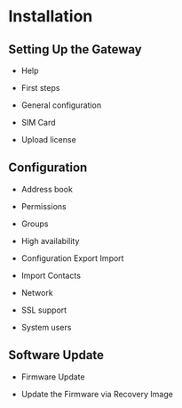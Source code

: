 # Installation

## Setting Up the Gateway

  * Help

  * First steps 

  * General configuration

  * SIM Card

  * Upload license

## Configuration

  * Address book

  * Permissions

  * Groups

  * High availability

  * Configuration Export Import

  * Import Contacts

  * Network

  * SSL support

  * System users

## Software Update

  * Firmware Update

  * Update the Firmware via Recovery Image

